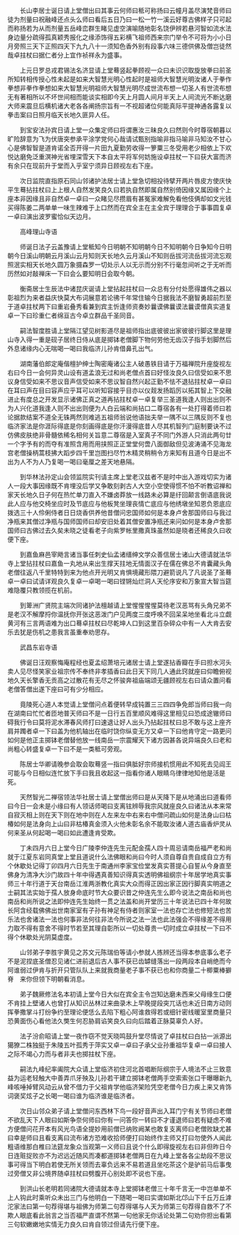 <!-- { "loadSidebar": true } -->
　　长山李居士诞日请上堂僧出曰其事云何师曰秪可称扬曰云幢月盖尽演梵音师曰徒为剂量曰祝融峰还点头么师曰看后五日乃曰一松一竹一溪云好尊古佛样子只可起而称扬若为从而剂量五岳峰峦群生睹见虚空演喻随地彰名饶伊辨若悬河智如流水法身边量分疏得孤真颖秀报化之缘添饰得五彩横飞祖师西来宗门举令不可将为小小日月旁照三天下正照四天下九九八十一须知色香外别有段事六味三德供佛及僧岂徒然哉卓拄杖曰据仁者分上宜作祯祥永为盛事。

　　上元日罗总戎君锡法名济显请上堂蓦竖起拳顾视一众曰未识识取旋放拳曰前圣所知转相传授心性未起是如来大智慧光明心性起时是祖师大智慧光明汝诸人于拳作拳想非拳作拳想如来大智慧光明祖师大智慧光明尽成世流布想一切圣人有世流布想无有著相所以不坏世间相而能谈实相即今天上月圆人间月半天上人间流光不断达磨大师来震旦后横机诸大老各各阐扬宗旨有一不视超诸位何能真际平提神通各露复以拳击案曰日照月临天长地久匪异人任。

　　到宝安法孙宾日请上堂一众集定师曰将谓惠汝三昧良久曰然则今时尊宿朝暮以旷险辞意为飞为伏唐突参承平涂学党何心哉请试甄别指喻非指马喻非马知汝不甘心心是佛智智是道肯诺全否开得一片田九夏勤劳收得一箩粟三冬受用老少相依上下欢悦达磨免泛重溟神光省埋深雪天下本自太平将军何妨施设卓拄杖一下曰获大富而济有余只在现前升于堂而入乎室宁须异日顾视左右下座。

　　次日监院直指原石同山邻诸护法居士请上堂急切相投待擘开两片唇皮方使庆快平生蓦拈拄杖曰上上根人自然发笑良久曰若执自然即属自然别倚因缘又属因缘个上座本非因缘且非自然卓一卓曰一众睹见尽攒眉有甚冤家难解免看他伎俩却如文光钱买得陈姜二两单单一味生辣难于上口然而在宾全主在主全宾于理理合于事事圆复卓一卓曰演出波罗蜜恰似天边月。

　　高峰理山寺语

　　师诞日法子云盖豫请上堂秪知今日明朝不知明朝今日不知明朝今日争知今日明朝今日溪山明朝云月溪山云月知则天长地久云月溪山不知则岳拔河流岳拔河流忘观照泯实相天长地久圆万象摄森罗一切处示人以无示而分别不行毫忽间听之于无听而历然如对敲禅床一下曰会么要知明日会取今朝。

　　衡斋居士生辰法中诸昆庆诞请上堂拈起拄杖曰一众总有分付处愿得雄伟之器以彰祖烈为来者益庆快莫大布词展意若论彿千年常住输今日据我法不磨智勇超前烈至于道卓拄杖两下曰重岩叠秀看兼到宾主忻逢师资奏妙曩谟佛曩谟法曩谟僧真实道复卓一下曰珍重仁者绵亘古今卓立群品千圣同音。

　　嗣法智度胜请上堂隔江望见树影道尽是祖师指出底彼彼出家彼彼行脚这里是理山寺入得一重是砚子居终日侍从底是掷钵老僧脚下物何劳他无齿汉子指手划脚然后外息诸缘内心无喘喝一喝曰我临济儿孙肯借鼻孔出气。

　　湖南藩伯郎定庵偕檀护绅士陶密庵诸公主人破愚铁目请于万福禅院升座旋视左右曰今日一会何异灵山设有道孟浪无过和尚老僧点首曰好怪汝良久曰信受如来不思议身信受如来不思议音声信受如来不思议智自然兴起正勤不怯不退拈拄杖卓一卓曰在耳曰声在目曰容声应乎耳可以听知容接乎目亦以仪觌发扬蹈厉以拓其智上下交融进止有度总之开发显示诸佛正真之道再拈拄杖卓一卓复举三圣道我逢人则出出则不为人兴化道我逢人则不出出则便为人白云端和尚拈口二尊宿各有一处打得着师曰若论据款结案不道全无铢两然则难逃五祖师翁说他语拙夫举一隅不以三隅反则不复也临济家法是你涯际得底是你刻画得底是你汗漫得底昔人尽其机智列门庭制要诀不过仿佛皮肤绝非骨髓依稀名相何关旨意二尊宿是入室真子不同门外游人只消此两句廿一个字予有的而夺有准照含用而用挟照正正堂堂何啻八面御敌但见波涛涌不见海龙宫老僧操柄蒿枝拂大蹈步四千里岂图扫尽竹木精灵稍稍令方来知有且道今日是出不出为人不为人乃复喝一喝曰毫厘之差天地悬隔。

　　到华林法孙定山会领监院实刊请主席上堂老汉兹者不是时中出入游戏切实为诸人一段大事因缘既不肯埋没后学又争敢刻剥古人大空小空使得惯不怕不听教诏禅和家天长地久日子何在热忙单刀直入不嫌卤莽放一线路未必算是纡回颠言倒语底我说此人应与他交椅坐应时及节底应与他板凳坐理丧情亡底应与他绣墩坐知恩负恩底应拨选三十人伶俐侍者日日烧香供养他昔僧问忠国师如何是本身卢舍那国师曰与我过净瓶来其僧过净瓶与国师国师曰却安旧处着其僧安置净瓶还来问如何是本身卢舍那国师曰古佛过去久矣未晓之徒看老子向紫罗帐里撒真珠虽然如是晓者还稀良久曰收便下座。

　　到嘉鱼麻邑宰飏言诸当事任刺史仙孟诸缙绅文学众善信居士诸山大德请就法华寺上堂拈拄杖曰嘉鱼一丸地从来出生撑天拄地无情面汉子在儒在佛总不肯囊藏头角老僧往返八千里特特到来为他点开光明又肯惧境藏形隈刀避箭说凡了凡说圣了圣蓦卓一卓曰试请详观良久复卓一卓喝一喝曰铿锵灿烂洞人天伦序安和万象宣大智当筵难隐覆只教领揽在机前。

　　到箄洲广贤院主端次同诸护法檀越请上堂惺惺惺惺莫待老汉恶骂有头角兄弟不是老汉不解摩捋你温抚你开张这恶泼门户见两度三度呼唤不回呆呆地坐看北斗立觑黄河有三言两语难为出口蓦卓拄杖曰尽乾坤人口到这里百杂碎众中有一人大肯去安乐去犹是伤机之患我言虽重奉劝思存。

　　武昌东岩寺语

　　佛诞日汪观察悔庵程经也夏孟绍萧培元诸居士请上堂遂拈香瓣在手曰担水河头卖人见尽怪笑家业祖宗传不奉终非孝插香曰此日天下同几人通此窍就座曰仰瞻俯视地久天长擎香无贡高之过散花有无尽之怀骏奔祖庙端颂无疆顾视左右曰请众置问看老僧答僧出遂下座曰可有少分相应。

　　竟陵死心道人本觉请上堂僧问点着便转早成钝置三三四四争免郎当师曰我一向在湖南曰忙忙者匝地普天师曰不是一日行五百里顺风难得这里相见曰恐成途辙师曰碍我行令曰莫将泥水滞春风师打曰速退让好人出头乃拈起拄杖曰总不敢与这上座齐肩并躅者卓一下曰盖为他机轴出在临时饶你纵变无方又卓一下曰他肯守定一路更问如何是他正主掷钵老僧替他放一线南岳一宗震耀天下诸方因甚各说异端良久曰老和尚粗心转盛复卓一下曰不是一类秪可旁观。

　　陈居士华卿请晚参会取会取蓦竖一指曰俱胝好宗师接机惯用此不知死去见阎王可能与今日相似连忙放下手曰我且收起这一指看你诸人眼睛乌律律地知他是活是死。

　　天然智光二禅宿领法华社居士请上堂僧出师曰是从天降下是从地涌出曰道看师曰今日一会未是小缘曰有人领话师喝曰支离铉辨辱我宗风就座良久曰诸法从本来常自寂灭相上则在天下则在地中则在人左来左中右来右中僧问疏山如何是法身山曰枯椿如何是法身向上山曰非枯椿真金须入火他未彰名余不能取汝诸人道古庙香炉灵从何来圣从何起喝一喝曰如此遭逢肯受欺。

　　丁未四月六日上堂今日广陵李仲连先生元配金孺人四十周忌请南岳福严老和尚就于江夏东岩同真堂上堂且道说什么法佛眼和尚曰今时人须自尊自贵自成自立方有个休歇处记得丁卯四月六日先生于南通州李家宝俭堂发真实菩提心自誓从今身直至佛身为清净大沙门故四十年中得遇真善知识得真实透明佛祖纲宗十年居学地真实事师三十年行道于天台南岳江淮两浙教化真实大众而得正因出家正因行脚真实明道之士嗣其法实始于孺人放身命底时节大众要识昔之仲连先生么即今说法之南岳和尚也南岳和尚所说之法即仲连先生始终一贯之法盖和尚开堂历三十年说法已四十年何故长阿含经载佛佛出世南家室有子孙有神足有侍者则家室一法也存亡法也修短法也苦乐法也舍诸法一法也何事非法何往非法今所说之法一法也此法强会不得缘差不得用力取不得有意舍不得时节若至其理自彰所以一切处尊贵一切时成立卓拄杖一下曰不得个休歇处光阴莫虚度。

　　山邻弟子李胜宇黄见之苏文元陈瑞伯等请小参就人拣辨还当得本参底事么老子不是泥捏底圣僧忍见诸仁进前退后古人事不获已齿罅缝落出一段两段本自峭绝而今阿谁弱过伊肯与折开只管队队上来就我商量老子事不获已也和你商量二十楖粟棒擗脊　来你但领下明朝看消息。

　　弟子魏厥修法名本初请上堂今日大似在宾全主令岂知达磨未西来父母缘生口便不肯挂上壁诸人也曾打从知识丛林过来曲录木上早晚提段突兀话也未近日南方动则挥拳撒掌斗打纷争约至理论便恁么去陷下粗心阿谁救得若或细针密线暖室里商量只恐黄面伤心看他法久獘生何忍胁肩谄笑良久曰向后踏着正脉莫辜负人好。

　　法子汾俞昭请上堂一夜作窃不觉天晓鸣鼓升堂尽情说了卓拄杖曰白拈一派源出獦獠二株独挺于朱陵五叶孤秀于萍实又卓一卓曰子承父业孙重祖华复卓一卓曰接人之际不竭心力而与者非夫也掷拄杖下座。

　　嗣法九峰纪率阖院大众请上堂临济初住河北首唱断际纲宗于人境法不止三致意益为运老轻触大中善弄爪牙殃及儿孙若干建立掷钵老僧两手空索索张口干曝曝新九峰咳唾掉臂风动云从曾不借力于父祖肯学他临济架险凭空老僧今日力疾上来又肯饰词褒奖炫子之长喝一喝曰谁为临济谁是临济者。

　　次日山邻众弟子请上堂僧问东西林下鸟一段好音声出入耳门宁有关节师曰老僧不欲乱天下人眼曰如斯争奈何师曰你有一问答你一转曰不才谨退师曰若有疑虑不难方便僧问花开本有风光鸟语全提妙用前僧已纳败阙某也敢复支离师曰老僧败缺尤甚曰幸是师曰且看支离曰流布诸方恐难收拾师便打曰始终作主师又打曰勿使外人闻此粗语维那白椎曰法筵龙象众当观第一义师曰且说个什么即得旋视左右曰非但昨日今日连赃捉败亦不为迟远近随风而凑都道掷钵老僧两日在九峰上堂各各尘劫段不思议事可得当下明白若使无所关领而去辜负远来不易若道且坐吃茶这个是驴前马后事曳过旁僧又非公境界随卓拄杖曰劈腹开心别处即不说也下座。

　　到洪山长老明若同诸院大德请就本寺上堂掷钵老僧三十年千言无一中岂单单不上人钩此时乘听众未出三门与他明白一下随喝一喝曰实谓如斯北邙山下千丘万丘滹沱家法曰第一句荐得堪与祖佛为师第二句荐得堪与人天为师第三句荐得自救不了不欺人眼底看此翁言之当否福严直谓不然第一句他家无你话论处第二句劝你担出看第三句软嫩嫩地实情无力良久曰肯自领过但请先行便下座。

